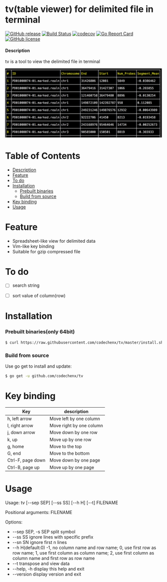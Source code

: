 # tv(table viewer) for delimited file in terminal
[![GitHub release](https://img.shields.io/github/release/codechenx/tv.svg)](http://GitHub.com/codechenx/tv/releases)
[![Build Status](https://travis-ci.org/codechenx/tv.svg?branch=master)](https://travis-ci.org/codechenx/tv)
[![codecov](https://codecov.io/gh/codechenx/tv/branch/master/graph/badge.svg)](https://codecov.io/gh/codechenx/tv)
[![Go Report Card](https://goreportcard.com/badge/github.com/codechenx/tv)](https://goreportcard.com/report/github.com/codechenx/tv)
[![GitHub license](https://img.shields.io/github/license/codechenx/tv.svg)](https://github.com/codechenx/tv/blob/master/LICENSE)

#### Description

tv is a tool to view the delimited file in terminal

 ![Screenshot](screenshots/example.png)


# Table of Contents

- [Description](#description)
- [Feature](#feature)
- [To do](#to-do)
- [Installation](#installation)
  - [Prebuilt binaries](#prebuilt-binariesonly-64bit)
  - [Build from source](#build-from-source)
- [Key binding](#key-binding)
- [Usage](#usage)

# Feature

- Spreadsheet-like view for delimited data
- Vim-like key binding 
- Suitable for gzip compressed file

# To do

- [ ] search string
- [ ] sort value of column(row)


# Installation

### Prebuilt binaries(only 64bit)

```bash
$ curl https://raw.githubusercontent.com/codechenx/tv/master/install.sh | bash
```

### Build from source

 Use go get to install and update:
```bash
$ go get -u github.com/codechenx/tv
```
# Key binding

  | Key               | description              |
  | ----------------- | ------------------------ |
  | h, left arrow     | Move left by one column  |
  | l, right arrow    | Move right by one column |
  | j, down arrow     | Move down by one row     |
  | k, up             | Move up by one row       |
  | g, home           | Move to the top          |
  | G, end            | Move to the bottom       |
  | Ctrl-F, page down | Move down by one page    |
  | Ctrl-B, page up   | Move up by one page      |

# Usage

Usage: tv [--sep SEP] [--ss SS] [--h H] [--t] FILENAME

Positional arguments:
  FILENAME

Options:
  - --sep SEP, -s SEP      split symbol
  - --ss SS                ignore lines with specific prefix
  - --sn SN                ignore first n lines
  - --h H(default:0)       -1, no column name and row name; 0, use first row as row name; 1, use first column as column name; 2, use first column as column name and first row as row name
  - --t                    transpose and view data
  - --help, -h             display this help and exit
  - --version              display version and exit